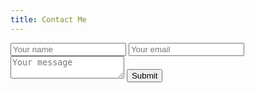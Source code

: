 ```yaml
---
title: Contact Me
---
```


<script src="https://ajax.googleapis.com/ajax/libs/jquery/3.3.1/jquery.min.js"></script>
<script>var submitted=false;</script>
<form name="gform" id="gform" enctype="text/plain" action="https://docs.google.com/forms/d/e/1FAIpQLScyd65htFieKpG3IqoniOjk8h8TT8tBE3VDOp0Gkgk885fzbg/formResponse?" target="hidden_iframe" onsubmit="submitted=true;"">
  <input type="text" name="entry.1552158216" id="entry.1552158216" placeholder="Your name">
  <input type="text" name="entry.412481596" id="entry.412481596" placeholder="Your email">
  <textarea name="entry.1145450026" id="entry.1145450026" placeholder="Your message"></textarea>
  <button type="submit">Submit</button>
</form>

<iframe name="hidden_iframe" id="hidden_iframe" style="display:none;" onload="if(submitted) {}"></iframe>
<script type="text/javascript">
function Redirect() {window.location="https://gautammanohar.com/thanks.html";} 
$('#gform').on('submit', function(e) {
  Redirect()
  });
</script>